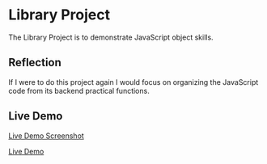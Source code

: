 # Library Project
The Library Project is to demonstrate JavaScript object skills.

## Reflection
If I were to do this project again I would focus on organizing the JavaScript code from its backend practical functions.

## Live Demo
[Live Demo Screenshot](asset/live-demo.png)

[Live Demo](https://sarahdavis2.github.io/library/)